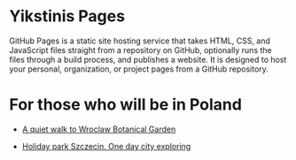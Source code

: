# Yikstinis Pages

GitHub Pages is a static site hosting service that takes HTML, CSS, and JavaScript files straight from a repository on GitHub, optionally runs the files through a build process, and publishes a website. It is designed to host your personal, organization, or project pages from a GitHub repository.

# For those who will be in Poland

- [A quiet walk to Wroclaw Botanical Garden](https://tripycal.com/guides/A-quiet-walk-to-Wroclaw-Botanical-Garden-64e46adcc9eb251f67099706)

- [Holiday park Szczecin. One day city exploring](https://tripycal.com/guides/Holiday-park-Szczecin-One-day-city-exploring-651471fa70e1f6e7669f5f81)
